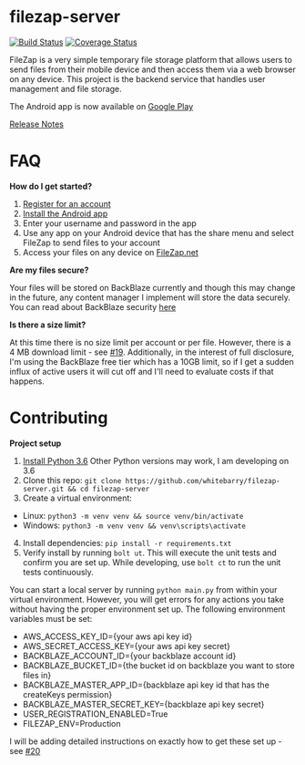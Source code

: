 # filezap-server
[![Build Status](https://travis-ci.org/whitebarry/filezap-server.svg?branch=master)](https://travis-ci.org/whitebarry/filezap-server)
[![Coverage Status](https://coveralls.io/repos/github/whitebarry/filezap-server/badge.svg)](https://coveralls.io/github/whitebarry/filezap-server)

FileZap is a very simple temporary file storage platform that allows users to send files from their mobile device and then access them via a web browser on any device. This project is the backend service that handles user management and file storage. 

The Android app is now available on [Google Play](https://play.google.com/store/apps/details?id=com.shredderstudios.filezap)

[Release Notes](https://github.com/whitebarry/filezap-server/releases/latest)

# FAQ

**How do I get started?**
1) [Register for an account](https://filezap.net/register) 
2) [Install the Android app](https://play.google.com/store/apps/details?id=com.shredderstudios.filezap) 
3) Enter your username and password in the app 
4) Use any app on your Android device that has the share menu and select FileZap to send files to your account 
5) Access your files on any device on [FileZap.net](https://filezap.net)


 **Are my files secure?**
 
Your files will be stored on BackBlaze currently and though this may change in the future, any content manager I implement will store the data securely. You can read about BackBlaze security [here](https://www.backblaze.com/security.html)


**Is there a size limit?**

At this time there is no size limit per account or per file. However, there is a 4 MB download limit - see [#19](https://github.com/whitebarry/filezap-server/issues/19). Additionally, in the interest of full disclosure, I'm using the BackBlaze free tier which has a 10GB limit, so if I get a sudden influx of active users it will cut off and I'll need to evaluate costs if that happens.



# Contributing
**Project setup**

1. [Install Python 3.6](https://www.python.org/downloads/) Other Python versions may work, I am developing on 3.6
2. Clone this repo: `git clone https://github.com/whitebarry/filezap-server.git && cd filezap-server`
3. Create a virtual environment: 
  * Linux: `python3 -m venv venv && source venv/bin/activate`
  * Windows: `python3 -m venv venv && venv\scripts\activate`
4. Install dependencies: `pip install -r requirements.txt`
5. Verify install by running `bolt ut`. This will execute the unit tests and confirm you are set up. While developing, use `bolt ct` to run the unit tests continuously. 

You can start a local server by running `python main.py` from within your virtual environment. However, you will get errors for any actions you take without having the proper environment set up. The following environment variables must be set: 

* AWS_ACCESS_KEY_ID={your aws api key id}
* AWS_SECRET_ACCESS_KEY={your aws api key secret}
* BACKBLAZE_ACCOUNT_ID={your backblaze account id}
* BACKBLAZE_BUCKET_ID={the bucket id on backblaze you want to store files in}
* BACKBLAZE_MASTER_APP_ID={backblaze api key id that has the createKeys permission}
* BACKBLAZE_MASTER_SECRET_KEY={backblaze api key secret}
* USER_REGISTRATION_ENABLED=True
* FILEZAP_ENV=Production
 
I will be adding detailed instructions on exactly how to get these set up - see [#20](https://github.com/whitebarry/filezap-server/issues/20)

